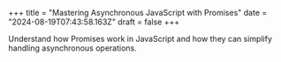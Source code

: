 +++
title = "Mastering Asynchronous JavaScript with Promises"
date = "2024-08-19T07:43:58.163Z"
draft = false
+++

  Understand how Promises work in JavaScript and how they can simplify handling asynchronous operations.
        